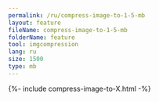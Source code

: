 ```yaml
---
permalink: /ru/compress-image-to-1-5-mb
layout: feature
fileName: compress-image-to-1-5-mb
folderName: feature
tool: imgcompression
lang: ru
size: 1500
type: mb
---
```


{%- include compress-image-to-X.html -%}
